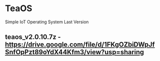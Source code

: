 # TeaOS
Simple IoT Operating System
Last Version
## teaos_v2.0.10.7z - https://drive.google.com/file/d/1FKgOZbiDWpJfSnfOpPzt89oYdX44Kfm3/view?usp=sharing
